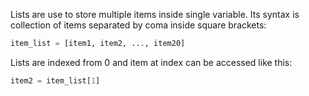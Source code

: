 Lists are use to store multiple items inside single variable. Its syntax is collection of items separated by coma inside square brackets:
```python
item_list = [item1, item2, ..., item20]
```
Lists are indexed from 0 and item at index can be accessed like this:
```python
item2 = item_list[1]
```
